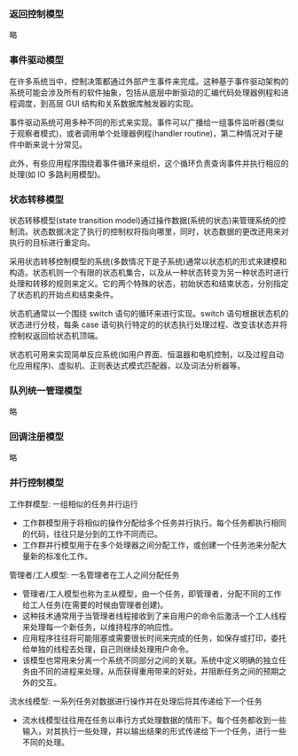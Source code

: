 
### 返回控制模型

略


### 事件驱动模型

在许多系统当中，控制决策都通过外部产生事件来完成。这种基于事件驱动架构的系统可能会涉及所有的软件抽象，包括从底层中断驱动的汇编代码处理器例程和进程调度，到高层 GUI 结构和关系数据库触发器的实现。

事件驱动系统可用多种不同的形式来实现。事件可以广播给一组事件监听器(类似于观察者模式)，或者调用单个处理器例程(handler routine)，第二种情况对于硬件中断来说十分常见。

此外，有些应用程序围绕着事件循环来组织，这个循环负责查询事件并执行相应的处理(如 IO 多路利用模型)。


### 状态转移模型

状态转移模型(state transition model)通过操作数据(系统的状态)来管理系统的控制流。状态数据决定了执行的控制权将指向哪里，同时，状态数据的更改还用来对执行的目标进行重定向。

采用状态转移控制模型的系统(多数情况下是子系统)通常以状态机的形式来建模和构造。状态机则一个有限的状态机集合，以及从一种状态转变为另一种状态时进行处理和转移的规则来定义。它的两个特殊的状态，初始状态和结束状态，分别指定了状态机的开始点和结束条件。

状态机通常以一个围绕 switch 语句的循环来进行实现。switch 语句根据状态机的状态进行分枝，每条 case 语句执行特定的的状态执行处理过程、改变该状态并将控制权返回给状态机顶端。

状态机可用来实现简单反应系统(如用户界面、恒温器和电机控制，以及过程自动化应用程序)、虚拟机、正则表达式模式匹配器，以及词法分析器等。


### 队列统一管理模型

略


### 回调注册模型

略


### 并行控制模型

工作群模型: 一组相似的任务并行运行
* 工作群模型用于将相似的操作分配给多个任务并行执行。每个任务都执行相同的代码，往往只是分到的工作不同而已。
* 工作群并行模型用于在多个处理器之间分配工作，或创建一个任务池来分配大量新的标准化工作。

管理者/工人模型: 一名管理者在工人之间分配任务
* 管理者/工人模型也称为主从模型，由一个任务，即管理者，分配不同的工作给工人任务(在需要的时候由管理者创建)。
* 这种技术通常用于当管理者线程接收到了来自用户的命令后激活一个工人线程来处理每一个新任务，以维持程序的响应性。
* 应用程序往往将可能阻塞或需要很长时间来完成的任务，如保存或打印，委托给单独的线程去处理，自己则继续处理用户命令。
* 该模型也常用来分离一个系统不同部分之间的关联。系统中定义明确的独立任务由不同的进程来处理，从而获得重用带来的好处，并阻断任务之间的预期之外的交互。

流水线模型: 一系列任务对数据进行操作并在处理后将其传递给下一个任务
* 流水线模型往往用在任务以串行方式处理数据的情形下。每个任务都收到一些输入，对其执行一些处理，并以输出结果的形式传递给下一个任务，进行一些不同的处理。
